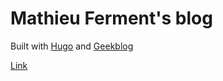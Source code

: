 # Mathieu Ferment's blog

Built with [Hugo](https://gohugo.io/) and [Geekblog](https://hugo-geekblog.geekdocs.de/)

[Link](https://matks.github.io/)

